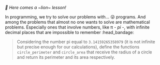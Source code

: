_🦁 Here comes a ~lion~  lesson!_

In programming, we try to solve our problems with... :stuck_out_tongue_winking_eye: programs. And among the problems that almost no one wants to solve are mathematical problems. Especially ones that involve numbers, like π - _pi_ -, with infinite decimal places that are impossible to remember :head_bandage:

> Considering the number pi equal to `3.14159265358979` (it is not infinite but precise enough for our calculations), define the functions `circle_perimeter` and `circle_area` that receive the radius of a circle and return its perimeter and its area respectively.

